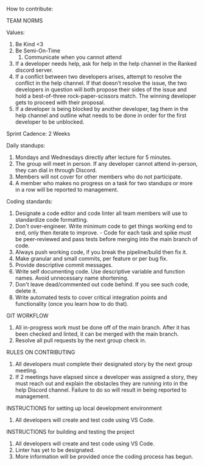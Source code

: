 How to contribute:


TEAM NORMS


   Values:
   1. Be Kind <3
   2. Be Semi-On-Time
      1. Communicate when you cannot attend
   3. If a developer needs help, ask for help in the help channel in the Ranked discord server. 
   4. If a conflict between two developers arises, attempt to resolve the conflict in the help channel. If that doesn’t resolve the issue, the two developers in question will both propose their sides of the issue and hold a best-of-three rock-paper-scissors match. The winning developer gets to proceed with their proposal. 
   5. If a developer is being blocked by another developer, tag them in the help channel and outline what needs to be done in order for the first developer to be unblocked.


   Sprint Cadence: 2 Weeks


   Daily standups:
   1. Mondays and Wednesdays directly after lecture for 5 minutes.
   2. The group will meet in person. If any developer cannot attend in-person, they can dial in through Discord. 
   3. Members will not cover for other members who do not participate. 
   4. A member who makes no progress on a task for two standups or more in a row will be reported to management.


   Coding standards:
   1. Designate a code editor and code linter all team members will use to standardize code formatting.
   2. Don't over-engineer. Write minimum code to get things working end to end, only then iterate to improve. - Code for each task and spike must be peer-reviewed and pass tests before merging into the main branch of code.
   3. Always push working code, if you break the pipeline/build then fix it.
   4. Make granular and small commits, per feature or per bug fix.
   5. Provide descriptive commit messages.
   6. Write self documenting code. Use descriptive variable and function names. Avoid unnecessary name shortening.
   7. Don't leave dead/commented out code behind. If you see such code, delete it.
   8. Write automated tests to cover critical integration points and functionality (once you learn how to do that).




GIT WORKFLOW
1. All in-progress work must be done off of the main branch. After it has been checked and linted, it can be merged with the main branch.
2. Resolve all pull requests by the next group check in.


RULES ON CONTRIBUTING
1. All developers must complete their designated story by the next group meeting.
2. If 2 meetings have elapsed since a developer was assigned a story, they must reach out and explain the obstacles they are running into in the help Discord channel. Failure to do so will result in being reported to management. 


INSTRUCTIONS for setting up local development environment
1. All developers will create and test code using VS Code.


INSTRUCTIONS for building and testing the project
1. All developers will create and test code using VS Code.
2. Linter has yet to be designated.
3. More information will be provided once the coding process has begun.
